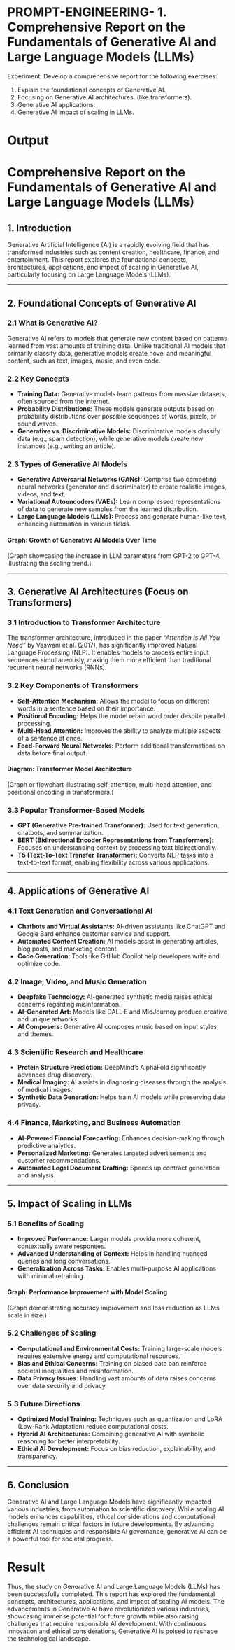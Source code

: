 # PROMPT-ENGINEERING- 1.	Comprehensive Report on the Fundamentals of Generative AI and Large Language Models (LLMs)
Experiment:
Develop a comprehensive report for the following exercises:
1.	Explain the foundational concepts of Generative AI. 
2.	Focusing on Generative AI architectures. (like transformers).
3.	Generative AI applications.
4.	Generative AI impact of scaling in LLMs.

# Output

# Comprehensive Report on the Fundamentals of Generative AI and Large Language Models (LLMs)

## **1. Introduction**
Generative Artificial Intelligence (AI) is a rapidly evolving field that has transformed industries such as content creation, healthcare, finance, and entertainment. This report explores the foundational concepts, architectures, applications, and impact of scaling in Generative AI, particularly focusing on Large Language Models (LLMs).

---

## **2. Foundational Concepts of Generative AI**
### **2.1 What is Generative AI?**
Generative AI refers to models that generate new content based on patterns learned from vast amounts of training data. Unlike traditional AI models that primarily classify data, generative models create novel and meaningful content, such as text, images, music, and even code.

### **2.2 Key Concepts**
- **Training Data:** Generative models learn patterns from massive datasets, often sourced from the internet.
- **Probability Distributions:** These models generate outputs based on probability distributions over possible sequences of words, pixels, or sound waves.
- **Generative vs. Discriminative Models:** Discriminative models classify data (e.g., spam detection), while generative models create new instances (e.g., writing an article).

### **2.3 Types of Generative AI Models**
- **Generative Adversarial Networks (GANs):** Comprise two competing neural networks (generator and discriminator) to create realistic images, videos, and text.
- **Variational Autoencoders (VAEs):** Learn compressed representations of data to generate new samples from the learned distribution.
- **Large Language Models (LLMs):** Process and generate human-like text, enhancing automation in various fields.

#### **Graph: Growth of Generative AI Models Over Time**
(Graph showcasing the increase in LLM parameters from GPT-2 to GPT-4, illustrating the scaling trend.)

---

## **3. Generative AI Architectures (Focus on Transformers)**
### **3.1 Introduction to Transformer Architecture**
The transformer architecture, introduced in the paper *“Attention Is All You Need”* by Vaswani et al. (2017), has significantly improved Natural Language Processing (NLP). It enables models to process entire input sequences simultaneously, making them more efficient than traditional recurrent neural networks (RNNs).

### **3.2 Key Components of Transformers**
- **Self-Attention Mechanism:** Allows the model to focus on different words in a sentence based on their importance.
- **Positional Encoding:** Helps the model retain word order despite parallel processing.
- **Multi-Head Attention:** Improves the ability to analyze multiple aspects of a sentence at once.
- **Feed-Forward Neural Networks:** Perform additional transformations on data before final output.

#### **Diagram: Transformer Model Architecture**
(Graph or flowchart illustrating self-attention, multi-head attention, and positional encoding in transformers.)

### **3.3 Popular Transformer-Based Models**
- **GPT (Generative Pre-trained Transformer):** Used for text generation, chatbots, and summarization.
- **BERT (Bidirectional Encoder Representations from Transformers):** Focuses on understanding context by processing text bidirectionally.
- **T5 (Text-To-Text Transfer Transformer):** Converts NLP tasks into a text-to-text format, enabling flexibility across various applications.

---

## **4. Applications of Generative AI**
### **4.1 Text Generation and Conversational AI**
- **Chatbots and Virtual Assistants:** AI-driven assistants like ChatGPT and Google Bard enhance customer service and support.
- **Automated Content Creation:** AI models assist in generating articles, blog posts, and marketing content.
- **Code Generation:** Tools like GitHub Copilot help developers write and optimize code.

### **4.2 Image, Video, and Music Generation**
- **Deepfake Technology:** AI-generated synthetic media raises ethical concerns regarding misinformation.
- **AI-Generated Art:** Models like DALL·E and MidJourney produce creative and unique artworks.
- **AI Composers:** Generative AI composes music based on input styles and themes.

### **4.3 Scientific Research and Healthcare**
- **Protein Structure Prediction:** DeepMind’s AlphaFold significantly advances drug discovery.
- **Medical Imaging:** AI assists in diagnosing diseases through the analysis of medical images.
- **Synthetic Data Generation:** Helps train AI models while preserving data privacy.

### **4.4 Finance, Marketing, and Business Automation**
- **AI-Powered Financial Forecasting:** Enhances decision-making through predictive analytics.
- **Personalized Marketing:** Generates targeted advertisements and customer recommendations.
- **Automated Legal Document Drafting:** Speeds up contract generation and analysis.

---

## **5. Impact of Scaling in LLMs**
### **5.1 Benefits of Scaling**
- **Improved Performance:** Larger models provide more coherent, contextually aware responses.
- **Advanced Understanding of Context:** Helps in handling nuanced queries and long conversations.
- **Generalization Across Tasks:** Enables multi-purpose AI applications with minimal retraining.

#### **Graph: Performance Improvement with Model Scaling**
(Graph demonstrating accuracy improvement and loss reduction as LLMs scale in size.)

### **5.2 Challenges of Scaling**
- **Computational and Environmental Costs:** Training large-scale models requires extensive energy and computational resources.
- **Bias and Ethical Concerns:** Training on biased data can reinforce societal inequalities and misinformation.
- **Data Privacy Issues:** Handling vast amounts of data raises concerns over data security and privacy.

### **5.3 Future Directions**
- **Optimized Model Training:** Techniques such as quantization and LoRA (Low-Rank Adaptation) reduce computational costs.
- **Hybrid AI Architectures:** Combining generative AI with symbolic reasoning for better interpretability.
- **Ethical AI Development:** Focus on bias reduction, explainability, and transparency.

---

## **6. Conclusion**
Generative AI and Large Language Models have significantly impacted various industries, from automation to scientific discovery. While scaling AI models enhances capabilities, ethical considerations and computational challenges remain critical factors in future developments. By advancing efficient AI techniques and responsible AI governance, generative AI can be a powerful tool for societal progress.


# Result
Thus, the study on Generative AI and Large Language Models (LLMs) has been successfully completed. This report has explored the fundamental concepts, architectures, applications, and impact of scaling AI models. The advancements in Generative AI have revolutionized various industries, showcasing immense potential for future growth while also raising challenges that require responsible AI development. With continuous innovation and ethical considerations, Generative AI is poised to reshape the technological landscape.
